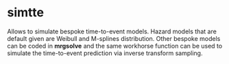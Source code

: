 # simtte

Allows to simulate bespoke time-to-event models.
Hazard models that are default given are Weibull and M-splines distribution.
Other bespoke models can be coded in **mrgsolve** and the same workhorse function can be used to simulate the time-to-event prediction via inverse transform sampling.
